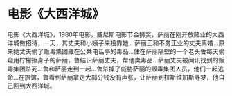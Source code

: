 # 电影《大西洋城》

电影《大西洋城》，1980年电影，威尼斯电影节金狮奖，萨丽在刚开放赌业的大西洋城做招待，一天，其丈夫和小姨子来投靠她，萨丽正和不务正业的丈夫离婚…原来她丈夫偷了贩毒集团藏在公共电话亭的毒品…住在萨丽隔壁的一个老头鲁每天偷窥用柠檬擦身子的萨丽，鲁结识萨丽丈夫，帮他卖毒品…萨丽丈夫被闻讯找到的贩毒集团杀死…鲁和萨丽走到一起…鲁杀掉了威胁萨丽的贩毒集团人员，他们一起逃命…在旅馆，鲁看到萨丽拿走大部分钱没有声张，让萨丽到拉斯维加斯寻梦，他自己回到大西洋城。